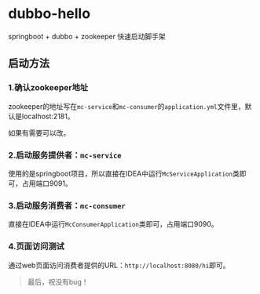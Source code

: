 # dubbo-hello
springboot + dubbo + zookeeper 快速启动脚手架


## 启动方法

### 1.确认zookeeper地址
zookeeper的地址写在`mc-service`和`mc-consumer`的`application.yml`文件里，默认是localhost:2181。

如果有需要可以改。

### 2.启动服务提供者：`mc-service`
使用的是springboot项目，所以直接在IDEA中运行`McServiceApplication`类即可，占用端口9091。

### 3.启动服务消费者：`mc-consumer`
直接在IDEA中运行`McConsumerApplication`类即可，占用端口9090。

### 4.页面访问测试
通过web页面访问消费者提供的URL：`http://localhost:8080/hi`即可。


> 最后，祝没有bug！